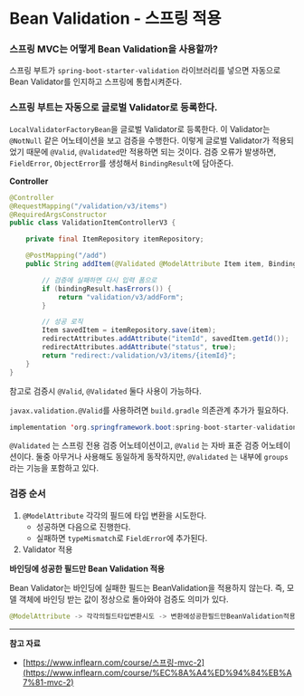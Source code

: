 # Bean Validation - 스프링 적용

### 스프링 MVC는 어떻게 Bean Validation을 사용할까?

스프링 부트가 `spring-boot-starter-validation` 라이브러리를 넣으면 자동으로 Bean Validator를 인지하고 스프링에 통합시켜준다.

### 스프링 부트는 자동으로 글로벌 Validator로 등록한다.

`LocalValidatorFactoryBean`을 글로벌 Validator로 등록한다. 이 Validator는 `@NotNull` 같은 어노테이션을 보고 검증을 수행한다. 이렇게 글로벌 Validator가 적용되었기 때문에 `@Valid`, `@Validated`만 적용하면 되는 것이다. 검증 오류가 발생하면, `FieldError`, `ObjectError`를 생성해서 `BindingResult`에 담아준다.

**Controller**

```java
@Controller
@RequestMapping("/validation/v3/items")
@RequiredArgsConstructor
public class ValidationItemControllerV3 {

    private final ItemRepository itemRepository;

    @PostMapping("/add")
    public String addItem(@Validated @ModelAttribute Item item, BindingResult bindingResult, RedirectAttributes redirectAttributes) {

        // 검증에 실패하면 다시 입력 폼으로
        if (bindingResult.hasErrors()) {
            return "validation/v3/addForm";
        }

        // 성공 로직
        Item savedItem = itemRepository.save(item);
        redirectAttributes.addAttribute("itemId", savedItem.getId());
        redirectAttributes.addAttribute("status", true);
        return "redirect:/validation/v3/items/{itemId}";
    }
}
```

참고로 검증시 `@Valid`, `@Validated` 둘다 사용이 가능하다.

`javax.validation.@Valid`를 사용하려면 `build.gradle` 의존관계 추가가 필요하다.

```java
implementation 'org.springframework.boot:spring-boot-starter-validation'`
```

`@Validated` 는 스프링 전용 검증 어노테이션이고, `@Valid` 는 자바 표준 검증 어노테이션이다. 둘중 아무거나 사용해도 동일하게 동작하지만, `@Validated` 는 내부에 `groups`라는 기능을 포함하고 있다.

### 검증 순서

1. `@ModelAttribute` 각각의 필드에 타입 변환을 시도한다.
    - 성공하면 다음으로 진행한다.
    - 실패하면 `typeMismatch`로 `FieldError`에 추가된다.
2. Validator 적용

**바인딩에 성공한 필드만 Bean Validation 적용**

Bean Validator는 바인딩에 실패한 필드는 BeanValidation을 적용하지 않는다. 즉, 모델 객체에 바인딩 받는 값이 정상으로 돌아와야 검증도 의미가 있다.

```java
@ModelAttribute -> 각각의필드타입변환시도 -> 변환에성공한필드만BeanValidation적용
```

---

**참고 자료**

- [https://www.inflearn.com/course/스프링-mvc-2](https://www.inflearn.com/course/%EC%8A%A4%ED%94%84%EB%A7%81-mvc-2)
